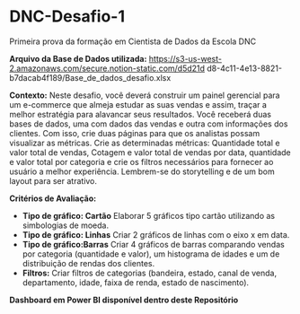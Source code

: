 # DNC-Desafio-1
Primeira prova da formação em Cientista de Dados da Escola DNC

**Arquivo da Base de Dados utilizada:** https://s3-us-west-2.amazonaws.com/secure.notion-static.com/d5d21d
d8-4c11-4e13-8821-b7dacab4f189/Base_de_dados_desafio.xlsx

**Contexto:**
Neste desafio, você deverá construir um painel gerencial para um e-commerce que
almeja estudar as suas vendas e assim, traçar a melhor estratégia para alavancar seus
resultados.
Você receberá duas bases de dados, uma com dados das vendas e outra com
informações dos clientes. Com isso, crie duas páginas para que os analistas possam
visualizar as métricas.
Crie as determinadas métricas: Quantidade total e valor total de vendas, Cotagem e
valor total de vendas por data, quantidade e valor total por categoria e crie os filtros
necessários para fornecer ao usuário a melhor experiência. Lembrem-se do storytelling
e de um bom layout para ser atrativo.

**Critérios de Avaliação:**
- **Tipo de gráfico: Cartão** Elaborar 5 gráficos tipo cartão utilizando as simbologias
de moeda.
- **Tipo de gráfico: Linhas** Criar 2 gráficos de linhas com o eixo x em data.
- **Tipo de gráfico:Barras** Criar 4 gráficos de barras comparando vendas por
categoria (quantidade e valor), um histograma de idades
e um de distribuição de rendas dos clientes.
- **Filtros:** Criar filtros de categorias (bandeira, estado, canal de
venda, departamento, idade, faixa de renda, estado de
nascimento).

**Dashboard em Power BI disponível dentro deste Repositório**
